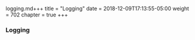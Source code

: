 logging.md+++
title = "Logging"
date = 2018-12-09T17:13:55-05:00
weight = 702
chapter = true
+++

### Logging

